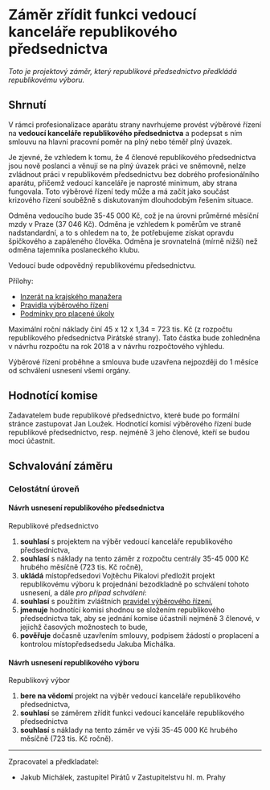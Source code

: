 Záměr zřídit funkci vedoucí kanceláře republikového předsednictva
========================

*Toto je projektový záměr, který republikové předsednictvo předkládá republikovému výboru.*

Shrnutí
-------

V rámci profesionalizace aparátu strany navrhujeme provést výběrové řízení na **vedoucí kanceláře republikového předsednictva** a podepsat s ním smlouvu na hlavní pracovní poměr na plný nebo téměř plný úvazek. 

Je zjevné, že vzhledem k tomu, že 4 členové republikového předsednictva jsou nově poslanci a věnují se na plný úvazek práci ve sněmovně, nelze zvládnout práci v republikovém předsednictvu bez dobrého profesionálního aparátu, přičemž vedoucí kanceláře je naprosté minimum, aby strana fungovala. Toto výběrové řízení tedy může a má začít jako součást krizového řízení souběžně s diskutovaným dlouhodobým řešením situace.

Odměna vedoucího bude 35-45 000 Kč, což je na úrovni průměrné měsíční mzdy v Praze (37 046 Kč). Odměna je vzhledem k poměrům ve straně nadstandardní, a to s ohledem na to, že potřebujeme získat opravdu špičkového a zapáleného člověka. Odměna je srovnatelná (mírně nižší) než odměna tajemníka poslaneckého klubu.

Vedoucí bude odpovědný republikovému předsednictvu.

Přílohy:

* [Inzerát na krajského manažera](README.md)
* [Pravidla výběrového řízení](pravidla.md)
* [Podmínky pro placené úkoly](https://github.com/pirati-cz/sablony/blob/4b07ba675434ee634c527909d537122264cc712e/ukoly/podminky/podminky.md)

Maximální roční náklady činí 45 x 12 x 1,34 = 723 tis. Kč (z rozpočtu republikového předsednictva Pirátské strany). Tato částka bude zohledněna v návrhu rozpočtu na rok 2018 a v návrhu rozpočtového výhledu. 

Výběrové řízení proběhne a smlouva bude uzavřena nejpozději do 1 měsíce od schválení usnesení všemi orgány.

Hodnotící komise
----------------

Zadavatelem bude republikové předsednictvo, které bude po formální stránce zastupovat Jan Loužek. Hodnotící komisí výběrového řízení bude republikové předsednictvo, resp. nejméně 3 jeho členové, kteří se budou moci účastnit. 

Schvalování záměru
------------------

### Celostátní úroveň

#### Návrh usnesení republikového předsednictva

Republikové předsednictvo

1. **souhlasí** s projektem na výběr vedoucí kanceláře republikového předsednictva,
2. **souhlasí** s náklady na tento záměr z rozpočtu centrály 35-45 000 Kč hrubého měsíčně (723 tis. Kč ročně),
3. **ukládá** místopředsedovi Vojtěchu Pikalovi předložit projekt republikovému výboru k projednání bezodkladně po schválení tohoto usnesení, a dále *pro případ schválení*:
4. **souhlasí** s použitím zvláštních [pravidel výběrového řízení](pravidla.md),
5. **jmenuje** hodnotící komisi shodnou se složením republikového předsednictva tak, aby se jednání komise účastnili nejméně 3 členové, v jejichž časových možnostech to bude,
6. **pověřuje** dočasně uzavřením smlouvy, podpisem žádostí o proplacení a kontrolou místopředsedsedu Jakuba Michálka.

#### Návrh usnesení republikového výboru

Republikový výbor

1. **bere na vědomí** projekt na výběr vedoucí kanceláře republikového předsednictva,
2. **souhlasí** se záměrem zřídit funkci vedoucí kanceláře republikového předsednictva
3. **souhlasí** s náklady na tento záměr ve výši 35-45 000 Kč hrubého měsíčně (723 tis. Kč ročně).

---

Zpracovatel a předkladatel:

* Jakub Michálek, zastupitel Pirátů v Zastupitelstvu hl. m. Prahy
